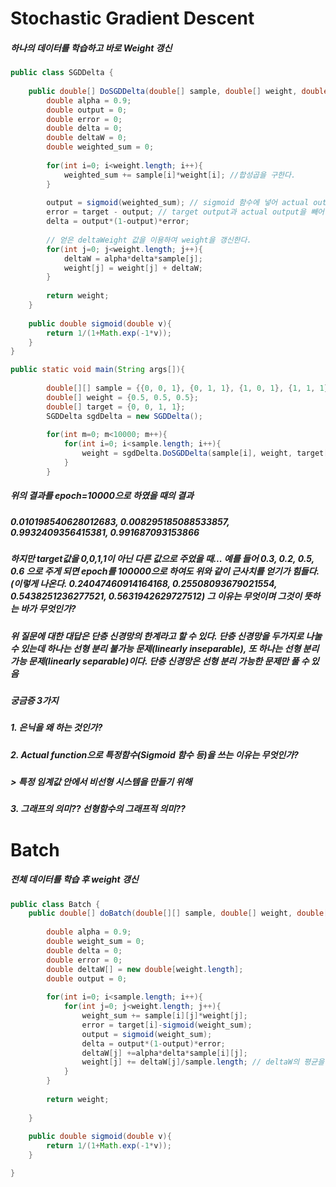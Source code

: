 # Stochastic Gradient Descent
##### 하나의 데이터를 학습하고 바로 Weight 갱신

```java
public class SGDDelta {
	
	public double[] DoSGDDelta(double[] sample, double[] weight, double target){
		double alpha = 0.9;
		double output = 0;
		double error = 0;
		double delta = 0;
		double deltaW = 0;
		double weighted_sum = 0;
		
		for(int i=0; i<weight.length; i++){			
			weighted_sum += sample[i]*weight[i]; //합성곱을 구한다.
		}
		
		output = sigmoid(weighted_sum); // sigmoid 함수에 넣어 actual output을 구한다.
		error = target - output; // target output과 actual output을 빼어 error를 구한다.
		delta = output*(1-output)*error;
		
		// 얻은 deltaWeight 값을 이용하여 weight을 갱신한다.
		for(int j=0; j<weight.length; j++){
			deltaW = alpha*delta*sample[j];			
			weight[j] = weight[j] + deltaW;	
		}	
		
		return weight;
	}
	
	public double sigmoid(double v){		
		return 1/(1+Math.exp(-1*v));	
	}
}
```
```java
public static void main(String args[]){
		
		double[][] sample = {{0, 0, 1}, {0, 1, 1}, {1, 0, 1}, {1, 1, 1}};
		double[] weight = {0.5, 0.5, 0.5};
		double[] target = {0, 0, 1, 1};
		SGDDelta sgdDelta = new SGDDelta();
		
		for(int m=0; m<10000; m++){
			for(int i=0; i<sample.length; i++){
				weight = sgdDelta.DoSGDDelta(sample[i], weight, target[i]);
			}
		}
```

##### 위의 결과를 epoch=10000으로 하였을 때의 결과
##### 0.010198540628012683, 0.008295185088533857, 0.9932409356415381, 0.991687093153866

##### 하지만 target값을 0,0,1,1이 아닌 다른 값으로 주었을 때... 예를 들어 0.3, 0.2, 0.5, 0.6 으로 주게 되면 epoch를 100000으로 하여도 위와 같이 근사치를 얻기가 힘들다. (이렇게 나온다. 0.24047460914164168, 0.25508093679021554, 0.5438251236277521, 0.5631942629727512) 그 이유는 무엇이며 그것이 뜻하는 바가 무엇인가?

##### 위 질문에 대한 대답은 단층 신경망의 한계라고 할 수 있다. 단층 신경망을 두가지로 나눌 수 있는데 하나는 선형 분리 불가능 문제(linearly inseparable), 또 하나는 선형 분리 가능 문제(linearly separable)이다. 단층 신경망은 선형 분리 가능한 문제만 풀 수 있음

##### 궁금증 3가지
##### 1. 은닉을 왜 하는 것인가?

##### 2. Actual function으로 특정함수(Sigmoid 함수 등)을 쓰는 이유는 무엇인가?
##### > 특정 임계값 안에서 비선형 시스템을 만들기 위해

##### 3. 그래프의 의미?? 선형함수의 그래프적 의미??

# Batch
##### 전체 데이터를 학습 후 weight 갱신
```java
public class Batch {
	public double[] doBatch(double[][] sample, double[] weight, double[] target){
		
		double alpha = 0.9;
		double weight_sum = 0;
		double delta = 0;
		double error = 0;
		double deltaW[] = new double[weight.length];
		double output = 0;
		
		for(int i=0; i<sample.length; i++){			
			for(int j=0; j<weight.length; j++){
				weight_sum += sample[i][j]*weight[j];
				error = target[i]-sigmoid(weight_sum);
				output = sigmoid(weight_sum);
				delta = output*(1-output)*error;	
				deltaW[j] +=alpha*delta*sample[i][j];
				weight[j] += deltaW[j]/sample.length; // deltaW의 평균을 weight에 더해준다.
			}		
		}		
		
		return weight;	
			
	}
	
	public double sigmoid(double v){		
		return 1/(1+Math.exp(-1*v));	
	}

}
```